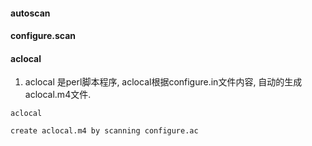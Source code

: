 #### autoscan


#### configure.scan


#### aclocal

1. aclocal 是perl脚本程序, aclocal根据configure.in文件内容, 自动的生成 aclocal.m4文件.
```
aclocal

create aclocal.m4 by scanning configure.ac

```
